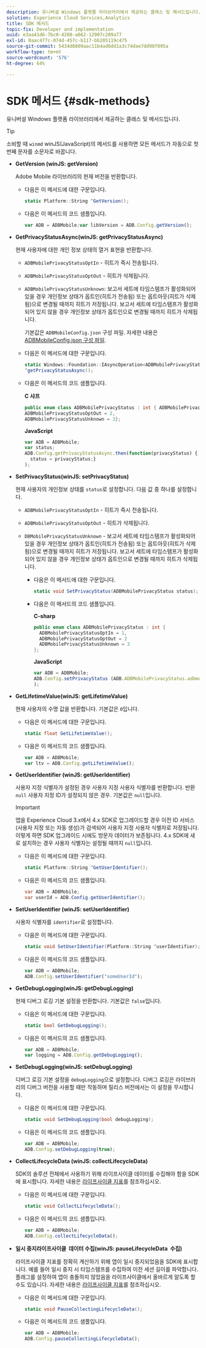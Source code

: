 ```yaml
---
description: 유니버설 Windows 플랫폼 라이브러리에서 제공하는 클래스 및 메서드입니다.
solution: Experience Cloud Services,Analytics
title: SDK 메서드
topic-fix: Developer and implementation
uuid: e3aa41d6-7bc0-4208-a662-12907c209a77
exl-id: 0aac477c-074d-457c-b117-bb205119c475
source-git-commit: 5434d8809aac11b4ad6dd1a3c74dae7dd98f095a
workflow-type: tm+mt
source-wordcount: '576'
ht-degree: 64%

---
```


# SDK 메서드 {#sdk-methods}

유니버설 Windows 플랫폼 라이브러리에서 제공하는 클래스 및 메서드입니다.

>[!TIP]
>
>소비할 때 `winmd` winJS(JavaScript)의 메서드를 사용하면 모든 메서드가 자동으로 첫 번째 문자를 소문자로 바꿉니다.

* **GetVersion (winJS: getVersion)**

   Adobe Mobile 라이브러리의 현재 버전을 반환합니다.

   * 다음은 이 메서드에 대한 구문입니다.

      ```csharp
      static Platform::String ^GetVersion();
      ```

   * 다음은 이 메서드의 코드 샘플입니다.

      ```js
      var ADB = ADBMobile;var libVersion = ADB.Config.getVersion();
      ```

* **GetPrivacyStatusAsync(winJS: getPrivacyStatusAsync)**

   현재 사용자에 대한 개인 정보 상태의 열거 표현을 반환합니다.

   * `ADBMobilePrivacyStatusOptIn` - 히트가 즉시 전송됩니다.
   * `ADBMobilePrivacyStatusOptOut` - 히트가 삭제됩니다.
   * `ADBMobilePrivacyStatusUnknown`: 보고서 세트에 타임스탬프가 활성화되어 있을 경우 개인정보 상태가 옵트인(히트가 전송됨) 또는 옵트아웃(히트가 삭제됨)으로 변경될 때까지 히트가 저장됩니다. 보고서 세트에 타임스탬프가 활성화되어 있지 않을 경우 개인정보 상태가 옵트인으로 변경될 때까지 히트가 삭제됩니다.

      기본값은 `ADBMobileConfig.json` 구성 파일. 자세한 내용은 [ADBMobileConfig.json 구성 파일](/help/universal-windows/c-configuration/c.json.md).

   * 다음은 이 메서드에 대한 구문입니다.

      ```csharp
      static Windows::Foundation::IAsyncOperation<ADBMobilePrivacyStatus>
      ^getPrivacyStatusAsync();
      ```

   * 다음은 이 메서드의 코드 샘플입니다.

      **C 샤프**

      ```csharp
      public enum class ADBMobilePrivacyStatus : int { ADBMobilePrivacyStatusOptIn = 1, 
      ADBMobilePrivacyStatusOptOut = 2, 
      ADBMobilePrivacyStatusUnknown = 3};
      ```

      **JavaScript**

      ```javascript
      var ADB = ADBMobile;
      var status;
      ADB.Config.getPrivacyStatusAsync.then(function(privacyStatus) {
        status = privacyStatus;}
      );
      ```

* **SetPrivacyStatus(winJS: setPrivacyStatus)**

   현재 사용자의 개인정보 상태를 `status`로 설정합니다. 다음 값 중 하나를 설정합니다.
   * `ADBMobilePrivacyStatusOptIn` - 히트가 즉시 전송됩니다.
   * `ADBMobilePrivacyStatusOptOut` - 히트가 삭제됩니다.
   * `DBMobilePrivacyStatusUnknown` - 보고서 세트에 타임스탬프가 활성화되어 있을 경우 개인정보 상태가 옵트인(히트가 전송됨) 또는 옵트아웃(히트가 삭제됨)으로 변경될 때까지 히트가 저장됩니다. 보고서 세트에 타임스탬프가 활성화되어 있지 않을 경우 개인정보 상태가 옵트인으로 변경될 때까지 히트가 삭제됩니다.

      * 다음은 이 메서드에 대한 구문입니다.

         ```csharp
         static void SetPrivacyStatus(ADBMobilePrivacyStatus status);
         ```

      * 다음은 이 메서드의 코드 샘플입니다.

         **C-sharp**

         ```csharp
         public enum class ADBMobilePrivacyStatus : int { 
           ADBMobilePrivacyStatusOptIn = 1, 
           ADBMobilePrivacyStatusOptOut = 2
           ADBMobilePrivacyStatusUnknown = 3
         };
         ```

         **JavaScript**

         ```js
         var ADB = ADBMobile;
         ADB.Config.setPrivacyStatus (ADB.ADBMobilePrivacyStatus.adbmobilePrivacyStatusOptIn
         );
         ```

* **GetLifetimeValue(winJS: getLifetimeValue)**

   현재 사용자의 수명 값을 반환합니다. 기본값은 `0`입니다.

   * 다음은 이 메서드에 대한 구문입니다.

      ```csharp
      static float GetLifetimeValue(); 
      ```

   * 다음은 이 메서드의 코드 샘플입니다.

      ```js
      var ADB = ADBMobile;
      var ltv = ADB.Config.getLifetimeValue();
      ```

* **GetUserIdentifier (winJS: getUserIdentifier)**

   사용자 지정 식별자가 설정된 경우 사용자 지정 사용자 식별자를 반환합니다. 반환 `null` 사용자 지정 ID가 설정되지 않은 경우.
기본값은 `null`입니다.

   >[!IMPORTANT]
   >
   >앱을 Experience Cloud 3.x에서 4.x SDK로 업그레이드할 경우 이전 ID 서비스(사용자 지정 또는 자동 생성)가 검색되어 사용자 지정 사용자 식별자로 저장됩니다. 이렇게 하면 SDK 업그레이드 시에도 방문자 데이터가 보존됩니다. 4.x SDK에 새로 설치하는 경우 사용자 식별자는 설정될 때까지 `null`입니다.

   * 다음은 이 메서드에 대한 구문입니다.

      ```csharp
      static Platform::String ^GetUserIdentifier(); 
      ```

   * 다음은 이 메서드의 코드 샘플입니다.

      ```csharp
      var ADB = ADBMobile;
      var userId = ADB.Config.getUserIdentifier(); 
      ```

* **SetUserIdentifier (winJS: setUserIdentifier)**

   사용자 식별자를 `identifier`로 설정합니다.

   * 다음은 이 메서드에 대한 구문입니다.

      ```csharp
      static void SetUserIdentifier(Platform::String ^userIdentifier); 
      ```

   * 다음은 이 메서드의 코드 샘플입니다.

      ```javascript
      var ADB = ADBMobile;
      ADB.Config.setUserIdentifier("someUserId");
      ```

* **GetDebugLogging(winJS: getDebugLogging)**

   현재 디버그 로깅 기본 설정을 반환합니다. 기본값은 `false`입니다.

   * 다음은 이 메서드에 대한 구문입니다.

      ```csharp
      static bool GetDebugLogging();
      ```

   * 다음은 이 메서드의 코드 샘플입니다.

      ```javascript
      var ADB = ADBMobile;
      var logging = ADB.Config.getDebugLogging();
      ```

* **SetDebugLogging(winJS: setDebugLogging)**

   디버그 로깅 기본 설정을 `debugLogging`으로 설정합니다. 디버그 로깅은 라이브러리의 디버그 버전을 사용할 때만 작동하며 릴리스 버전에서는 이 설정을 무시합니다.

   * 다음은 이 메서드에 대한 구문입니다.

      ```csharp
      static void SetDebugLogging(bool debugLogging);
      ```

   * 다음은 이 메서드의 코드 샘플입니다.

      ```js
      var ADB = ADBMobile;
      ADB.Config.setDebugLogging(true);
      ```

* **CollectLifecycleData (winJS: collectLifecycleData)**

   SDK의 솔루션 전체에서 사용하기 위해 라이프사이클 데이터를 수집해야 함을 SDK에 표시합니다. 자세한 내용은 [라이프사이클 지표](/help/universal-windows/metrics.md)를 참조하십시오.

   * 다음은 이 메서드에 대한 구문입니다.

      ```csharp
      static void CollectLifecycleData();
      ```

   * 다음은 이 메서드의 코드 샘플입니다.

      ```js
      var ADB = ADBMobile;
      ADB.Config.collectLifecycleData();
      ```

* **일시 중지라이프사이클 &#x200B; 데이터 수집(winJS: pauseLifecycleData &#x200B; 수집)**

   라이프사이클 지표를 정확히 계산하기 위해 앱이 일시 중지되었음을 SDK에 표시합니다. 예를 들어 일시 중지 시 타임스탬프를 수집하여 이전 세션 길이를 파악합니다. 플래그를 설정하여 앱이 충돌하지 않았음을 라이프사이클에서 올바르게 알도록 할 수도 있습니다. 자세한 내용은 [라이프사이클 지표](/help/universal-windows/metrics.md)를 참조하십시오.

   * 다음은 이 메서드에 대한 구문입니다.

      ```csharp
      static void PauseCollectingLifecycleData();
      ```

   * 다음은 이 메서드의 코드 샘플입니다.

      ```js
      var ADB = ADBMobile;
      ADB.Config.pauseCollectingLifecycleData(); 
      ```
